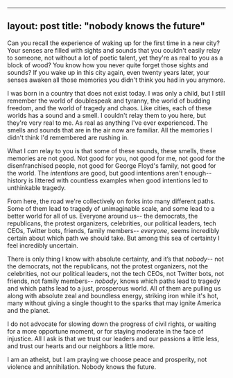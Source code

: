
---
layout: post
title:  "nobody knows the future"
---

Can you recall the experience of waking up for the first time in a new
city? Your senses are filled with sights and sounds that you couldn't
easily relay to someone, not without a lot of poetic talent, yet
they're as real to you as a block of wood? You know how you never
quite forget those sights and sounds? If you wake up in this city
again, even twenty years later, your senses awaken all those memories
you didn't think you had in you anymore.

I was born in a country that does not exist today. I was only a child,
but I still remember the world of doublespeak and tyranny, the world
of budding freedom, and the world of tragedy and chaos. Like cities,
each of these worlds has a sound and a smell. I couldn't relay them to
you here, but they're very real to me. As real as anything I've ever
experienced. The smells and sounds that are in the air now are
familiar. All the memories I didn't think I'd remembered are rushing
in.

What I _can_ relay to you is that some of these sounds, these smells,
these memories are not good. Not good for you, not good for me, not
good for the disenfranchised people, not good for George Floyd's
family, not good for the world. The _intentions_ are good, but good
intentions aren't enough-- history is littered with countless examples
when good intentions led to unthinkable tragedy.

From here, the road we're collectively on forks into many different
paths. Some of them lead to tragedy of unimaginable scale, and some
lead to a better world for all of us. Everyone around us-- the
democrats, the republicans, the protest organizers, celebrities, our
political leaders, tech CEOs, Twitter bots, friends, family members--
_everyone_, seems incredibly certain about which path we should take.
But among this sea of certainty I feel incredibly uncertain.

There is only thing I know with absolute certainty, and it’s that
_nobody_-- not the democrats, not the republicans, not the protest
organizers, not the celebrities, not our political leaders, not the
tech CEOs, not Twitter bots, not friends, not family members--
_nobody_, knows which paths lead to tragedy and which paths lead to a
just, prosperous world. All of them are pulling us along with absolute
zeal and boundless energy, striking iron while it's hot, many without
giving a single thought to the sparks that may ignite America and the
planet.

I do not advocate for slowing down the progress of civil rights, or
waiting for a more opportune moment, or for staying moderate in the
face of injustice. All I ask is that we trust our leaders and our
passions a little less, and trust our hearts and our neighbors a
little more.

I am an atheist, but I am praying we choose peace and prosperity, not
violence and annihilation. Nobody knows the future.

